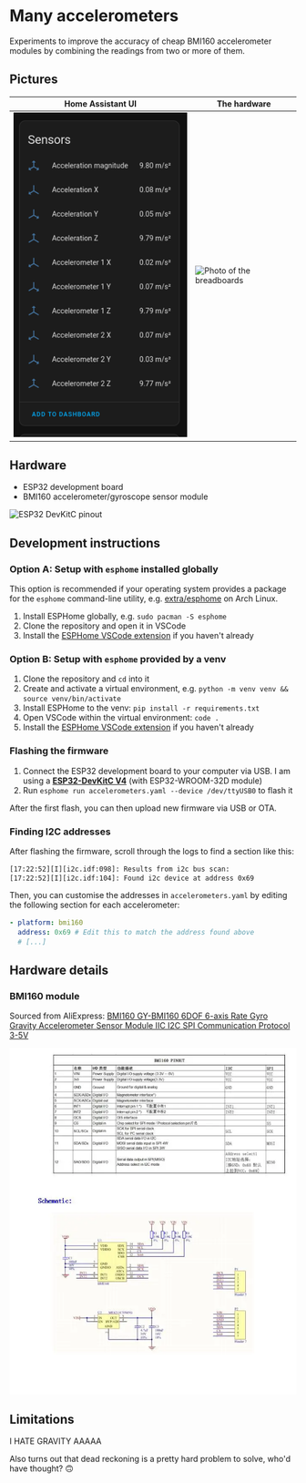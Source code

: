 # Many accelerometers

Experiments to improve the accuracy of cheap BMI160 accelerometer modules by combining the readings from two or more of them.

## Pictures

| Home Assistant UI                                    | The hardware                             |
| ---------------------------------------------------- | ---------------------------------------- |
| ![Screenshot of the sensor values](assets/ha-ui.png) | ![Photo of the breadboards](image-1.png) |

## Hardware

- ESP32 development board
- BMI160 accelerometer/gyroscope sensor module

![ESP32 DevKitC pinout](https://docs.espressif.com/projects/esp-idf/en/v5.1/esp32/_images/esp32-devkitC-v4-pinout.png)

## Development instructions

### Option A: Setup with `esphome` installed globally

This option is recommended if your operating system provides a package for the `esphome` command-line utility, e.g. [extra/esphome](https://archlinux.org/packages/extra/any/esphome/) on Arch Linux.

1. Install ESPHome globally, e.g. `sudo pacman -S esphome`
2. Clone the repository and open it in VSCode
3. Install the [ESPHome VSCode extension](https://marketplace.visualstudio.com/items?itemName=ESPHome.esphome-vscode) if you haven't already

### Option B: Setup with `esphome` provided by a venv

1. Clone the repository and `cd` into it
2. Create and activate a virtual environment, e.g. `python -m venv venv && source venv/bin/activate`
3. Install ESPHome to the venv: `pip install -r requirements.txt`
4. Open VSCode within the virtual environment: `code .`
5. Install the [ESPHome VSCode extension](https://marketplace.visualstudio.com/items?itemName=ESPHome.esphome-vscode) if you haven't already

### Flashing the firmware

1. Connect the ESP32 development board to your computer via USB. I am using a [**ESP32-DevKitC V4**](https://docs.espressif.com/projects/esp-idf/en/release-v4.2/esp32/hw-reference/esp32/get-started-devkitc.html) (with ESP32-WROOM-32D module)
2. Run `esphome run accelerometers.yaml --device /dev/ttyUSB0` to flash it

After the first flash, you can then upload new firmware via USB or OTA.

### Finding I2C addresses

After flashing the firmware, scroll through the logs to find a section like this:

```none
[17:22:52][I][i2c.idf:098]: Results from i2c bus scan:
[17:22:52][I][i2c.idf:104]: Found i2c device at address 0x69
```

Then, you can customise the addresses in `accelerometers.yaml` by editing the following section for each accelerometer:

```yaml
- platform: bmi160
  address: 0x69 # Edit this to match the address found above
  # [...]
```

## Hardware details

### BMI160 module

Sourced from AliExpress: [BMI160 GY-BMI160 6DOF 6-axis Rate Gyro Gravity Accelerometer Sensor Module IIC I2C SPI Communication Protocol 3-5V](https://www.aliexpress.com/item/1005006351402967.html)

![Pinout and schematic for the module](assets/bmi160_pinout.png)

## Limitations

I HATE GRAVITY AAAAA

Also turns out that dead reckoning is a pretty hard problem to solve, who'd have thought? 🙃
